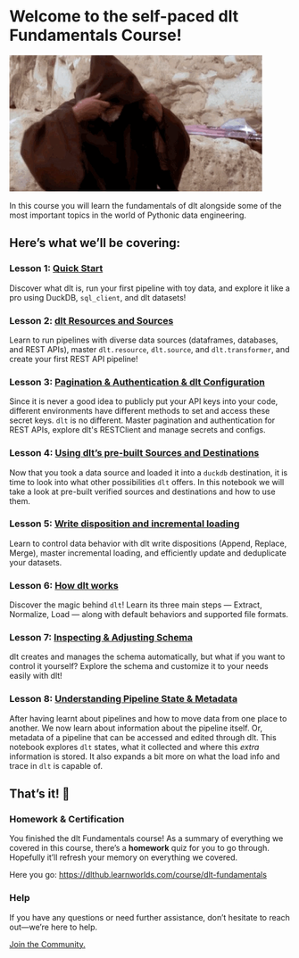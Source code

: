 # Welcome to the self-paced dlt Fundamentals Course!

![simpsons-hello.gif](giphy.gif)

In this course you will learn the fundamentals of dlt alongside some of the most important topics in the world of Pythonic data engineering.

## **Here’s what we’ll be covering:**

### Lesson 1: [Quick Start](https://colab.research.google.com/drive/1QwlDWxX5hvwbHMkCgiF0UCzGFRMRoSPY#forceEdit=true&sandboxMode=true)

Discover what dlt is, run your first pipeline with toy data, and explore it like a pro using DuckDB, `sql_client`, and dlt datasets!

### Lesson 2: [dlt Resources and Sources](https://colab.research.google.com/drive/1tc94GvIoYXmYrjUibDhY_9iPR5zA0Eyw#forceEdit=true&sandboxMode=true)

Learn to run pipelines with diverse data sources (dataframes, databases, and REST APIs), 
master `dlt.resource`, `dlt.source`, and `dlt.transformer`, and create your first REST API pipeline!

### Lesson 3: [Pagination & Authentication & dlt Configuration](https://colab.research.google.com/drive/1-jVNzMJTRYHhbRlXgGFlhMwdML1L9zMx#forceEdit=true&sandboxMode=true)

Since it is never a good idea to publicly put your API keys into your code, different environments have different methods to set and access these secret keys. `dlt` is no different.
Master pagination and authentication for REST APIs, explore dlt's RESTClient and manage secrets and configs.

### Lesson 4: [Using dlt’s pre-built Sources and Destinations](https://colab.research.google.com/drive/1mfqZulsuFDc7h27d6joe2_Dduvl1uM-2#forceEdit=true&sandboxMode=true)
Now that you took a data source and loaded it into a `duckdb` destination, it is time to look into what other possibilities `dlt` offers.
In this notebook we will take a look at pre-built verified sources and destinations and how to use them.

### Lesson 5: [Write disposition and incremental loading](https://colab.research.google.com/drive/1Zf24gIVMNNj9j-gtXFl8p0orI9ttySDn#forceEdit=true&sandboxMode=true)

Learn to control data behavior with dlt write dispositions (Append, Replace, Merge), master incremental loading, and efficiently update and deduplicate your datasets.

### Lesson 6: [How dlt works](https://colab.research.google.com/drive/1geSMNRkSwAelQJKd3e8vdoHCKiHMdmIo#forceEdit=true&sandboxMode=true)

Discover the magic behind `dlt`! Learn its three main steps — Extract, Normalize, Load — along with default behaviors and supported file formats.

### Lesson 7: [Inspecting & Adjusting Schema](https://colab.research.google.com/drive/1LokUcM5YSazdq5jfbkop-Z5rmP-39y4r#forceEdit=true&sandboxMode=true)

dlt creates and manages the schema automatically, but what if you want to control it yourself? Explore the schema and customize it to your needs easily with dlt!

### Lesson 8: [Understanding Pipeline State & Metadata](https://colab.research.google.com/drive/1jp5UtydA3x9cAq-fbW2tRmAOl4LMZqM1#forceEdit=true&sandboxMode=true)

After having learnt about pipelines and how to move data from one place to another. We now learn about information about the pipeline itself. Or, metadata of a pipeline that can be accessed and edited through dlt.
This notebook explores `dlt` states, what it collected and where this *extra* information is stored. It also expands a bit more on what the load info and trace in `dlt` is capable of.

## That’s it! 🎉

### Homework & Certification

You finished the dlt Fundamentals course! As a summary of everything we covered in this course, 
there’s a **homework** quiz for you to go through. Hopefully it’ll refresh your memory on everything we covered. 

Here you go: https://dlthub.learnworlds.com/course/dlt-fundamentals


### Help

If you have any questions or need further assistance, don’t hesitate to reach out—we’re here to help.

[Join the Community.](http://dlthub.com/community)
